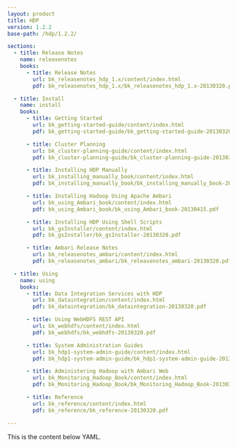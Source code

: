 ```yaml
---
layout: product
title: HDP
version: 1.2.2
base-path: /hdp/1.2.2/

sections:
  - title: Release Notes
    name: releasenotes
    books:
      - title: Release Notes
        url: bk_releasenotes_hdp_1.x/content/index.html
        pdf: bk_releasenotes_hdp_1.x/bk_releasenotes_hdp_1.x-20130320.pdf

  - title: Install
    name: install
    books:
      - title: Getting Started
        url: bk_getting-started-guide/content/index.html
        pdf: bk_getting-started-guide/bk_getting-started-guide-20130320.pdf

      - title: Cluster Planning
        url: bk_cluster-planning-guide/content/index.html
        pdf: bk_cluster-planning-guide/bk_cluster-planning-guide-20130320.pdf

      - title: Installing HDP Manually
        url: bk_installing_manually_book/content/index.html
        pdf: bk_installing_manually_book/bk_installing_manually_book-20130320.pdf

      - title: Installing Hadoop Using Apache Ambari
        url: bk_using_Ambari_book/content/index.html
        pdf: bk_using_Ambari_book/bk_using_Ambari_book-20130415.pdf

      - title: Installing HDP Using Shell Scripts
        url: bk_gsInstaller/content/index.html
        pdf: bk_gsInstaller/bk_gsInstaller-20130320.pdf

      - title: Ambari Release Notes
        url: bk_releasenotes_ambari/content/index.html
        pdf: bk_releasenotes_ambari/bk_releasenotes_ambari-20130320.pdf

  - title: Using
    name: using
    books:
      - title: Data Integration Services with HDP
        url: bk_dataintegration/content/index.html
        pdf: bk_dataintegration/bk_dataintegration-20130320.pdf

      - title: Using WebHDFS REST API
        url: bk_webhdfs/content/index.html
        pdf: bk_webhdfs/bk_webhdfs-20130320.pdf

      - title: System Administration Guides
        url: bk_hdp1-system-admin-guide/content/index.html
        pdf: bk_hdp1-system-admin-guide/bk_hdp1-system-admin-guide-20130320.pdf

      - title: Administering Hadoop with Ambari Web	
        url: bk_Monitoring_Hadoop_Book/content/index.html
        pdf: bk_Monitoring_Hadoop_Book/bk_Monitoring_Hadoop_Book-20130320.pdf

      - title: Reference
        url: bk_reference/content/index.html
        pdf: bk_reference/bk_reference-20130320.pdf

---
```


This is the content below YAML.
